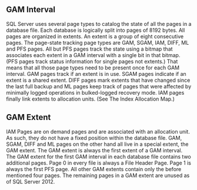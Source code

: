 ## GAM Interval ##
SQL Server uses several page types to catalog the state of all the pages in a database file. Each database is logically split into pages of 8192 bytes. All pages are organized in extents.
An extent is a group of eight consecutive pages. The page-state tracking page types are GAM, SGAM, IAM, DIFF, ML and PFS pages. All but PFS pages track the state using a bitmap that associates each extent in a GAM interval with a single bit in that bitmap. (PFS pages track status information for single pages not extents.) That means that all those page types need to be present once for each GAM interval.
GAM pages track if an extent is in use. SGAM pages indicate if an extent is a shared extent. DIFF pages mark extents that have changed since the last full backup and ML pages keep track of pages that were affected by minimally logged operations in bulked-logged recovery mode. IAM pages finally link extents to allocation units. (See The Index Allocation Map.)

## GAM Extent ##
IAM Pages are on demand pages and are associated with an allocation unit. As such, they do not have a fixed position within the database file. GAM, SGAM, DIFF and ML pages on the other hand all live in a special extent, the GAM extent. The GAM extent is always the first extent of a GAM interval. The GAM extent for the first GAM interval in each database file contains two additional pages. Page 0 in every file is always a File Header Page. Page 1 is always the first PFS page. All other GAM extents contain only the before mentioned four pages. The remaining pages in a GAM extent are unused as of SQL Server 2012.
